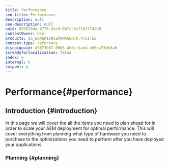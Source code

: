 ```yaml
---
title: Performance
seo-title: Performance
description: null
seo-description: null
uuid: 0970784e-8776-43c8-8b7c-5c71937742b8
contentOwner: User
products: SG_EXPERIENCEMANAGER/6.4/SITES
content-type: reference
discoiquuid: d3073b07-0668-4b0c-bae4-e85ca730b3a6
isreadyforlocalization: false
index: y
internal: n
snippet: y
---
```


# Performance{#performance}

## Introduction {#introduction}

In this page we will cover the all the items you need to plan ahead for in order to scale your AEM deployment for optimal performance. This will cover everything from planning what type of hardware you need to purchase to the optimizations you need to perform after you have deployed your applications.

### Planning {#planning}

